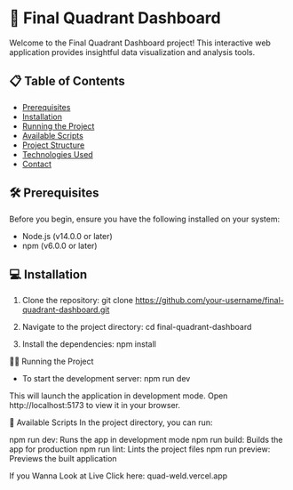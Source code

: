 # 🚀 Final Quadrant Dashboard

Welcome to the Final Quadrant Dashboard project! This interactive web application provides insightful data visualization and analysis tools.

## 📋 Table of Contents
- [Prerequisites](#prerequisites)
- [Installation](#installation)
- [Running the Project](#running-the-project)
- [Available Scripts](#available-scripts)
- [Project Structure](#project-structure)
- [Technologies Used](#technologies-used)
- [Contact](#contact)

## 🛠 Prerequisites

Before you begin, ensure you have the following installed on your system:
- Node.js (v14.0.0 or later)
- npm (v6.0.0 or later)

## 💻 Installation

1. Clone the repository:
   git clone https://github.com/your-username/final-quadrant-dashboard.git

2. Navigate to the project directory:
   cd final-quadrant-dashboard

3. Install the dependencies:
   npm install

🏃‍♂️ Running the Project
* To start the development server:
    npm run dev

This will launch the application in development mode. Open http://localhost:5173 to view it in your browser.

📜 Available Scripts
In the project directory, you can run:

npm run dev: Runs the app in development mode
npm run build: Builds the app for production
npm run lint: Lints the project files
npm run preview: Previews the built application

If you Wanna Look at Live
Click here: quad-weld.vercel.app




